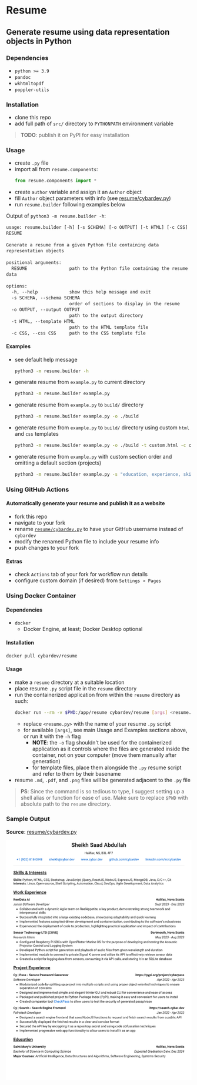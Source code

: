 # Resume

## Generate resume using data representation objects in Python

### Dependencies

-   `python >= 3.9`
-   `pandoc`
-   `wkhtmltopdf`
-   `poppler-utils`

### Installation

-   clone this repo
-   add full path of `src/` directory to `PYTHONPATH` environment variable

> **TODO**: publish it on PyPI for easy installation

### Usage

-   create `.py` file
-   import all from `resume.components`:
    ```py
    from resume.components import *
    ```
-   create `author` variable and assign it an `Author` object
-   fill `Author` object parameters with info (see [resume/cybardev.py][resume_py])
-   run `resume.builder` following examples below

Output of `python3 -m resume.builder -h`:

```
usage: resume.builder [-h] [-s SCHEMA] [-o OUTPUT] [-t HTML] [-c CSS] RESUME

Generate a resume from a given Python file containing data representation objects

positional arguments:
  RESUME                path to the Python file containing the resume data

options:
  -h, --help            show this help message and exit
  -s SCHEMA, --schema SCHEMA
                        order of sections to display in the resume
  -o OUTPUT, --output OUTPUT
                        path to the output directory
  -t HTML, --template HTML
                        path to the HTML template file
  -c CSS, --css CSS     path to the CSS template file
```

#### Examples

-   see default help message

    ```sh
    python3 -m resume.builder -h
    ```

-   generate resume from `example.py` to current directory

    ```sh
    python3 -m resume.builder example.py
    ```

-   generate resume from `example.py` to `build/` directory

    ```sh
    python3 -m resume.builder example.py -o ./build
    ```

-   generate resume from `example.py` to `build/` directory using custom `html` and `css` templates

    ```sh
    python3 -m resume.builder example.py -o ./build -t custom.html -c custom.css
    ```

-   generate resume from `example.py` with custom section order and omitting a default section (projects)

    ```sh
    python3 -m resume.builder example.py -s "education, experience, skills"
    ```

### Using GitHub Actions

#### Automatically generate your resume and publish it as a website

-   fork this repo
-   navigate to your fork
-   rename [`resume/cybardev.py`][resume_py] to have your GitHub username instead of `cybardev`
-   modify the renamed Python file to include your resume info
-   push changes to your fork

#### Extras

-   check `Actions` tab of your fork for workflow run details
-   configure custom domain (if desired) from `Settings > Pages`

### Using Docker Container

#### Dependencies

-   `docker`
    -   Docker Engine, at least; Docker Desktop optional

#### Installation

```sh
docker pull cybardev/resume
```

#### Usage

-   make a `resume` directory at a suitable location
-   place resume `.py` script file in the `resume` directory
-   run the containerized application from within the `resume` directory as such:
    ```sh
    docker run --rm -v $PWD:/app/resume cybardev/resume [args] <resume.py>
    ```
    -   replace `<resume.py>` with the name of your resume `.py` script
    -   for available `[args]`, see main Usage and Examples sections above, or run it with the `-h` flag
        -   **NOTE**: the `-o` flag shouldn't be used for the containerized application as it controls where the files are generated inside the container, not on your computer (move them manually after generation)
        -   for template files, place them alongside the `.py` resume script and refer to them by their basename
-   resume `.md`, `.pdf`, and `.png` files will be generated adjacent to the `.py` file

> **PS**: Since the command is so tedious to type, I suggest setting up a shell alias or function for ease of use. Make sure to replace `$PWD` with absolute path to the `resume` directory.

### Sample Output

**Source**: [resume/cybardev.py][resume_py]

![resume][resume_png]

<!-- links -->

[resume_py]: resume/cybardev.py
[resume_png]: static/assets/Resume_Sheikh_Saad_Abdullah.png "Resume - Sheikh Saad Abdullah"
